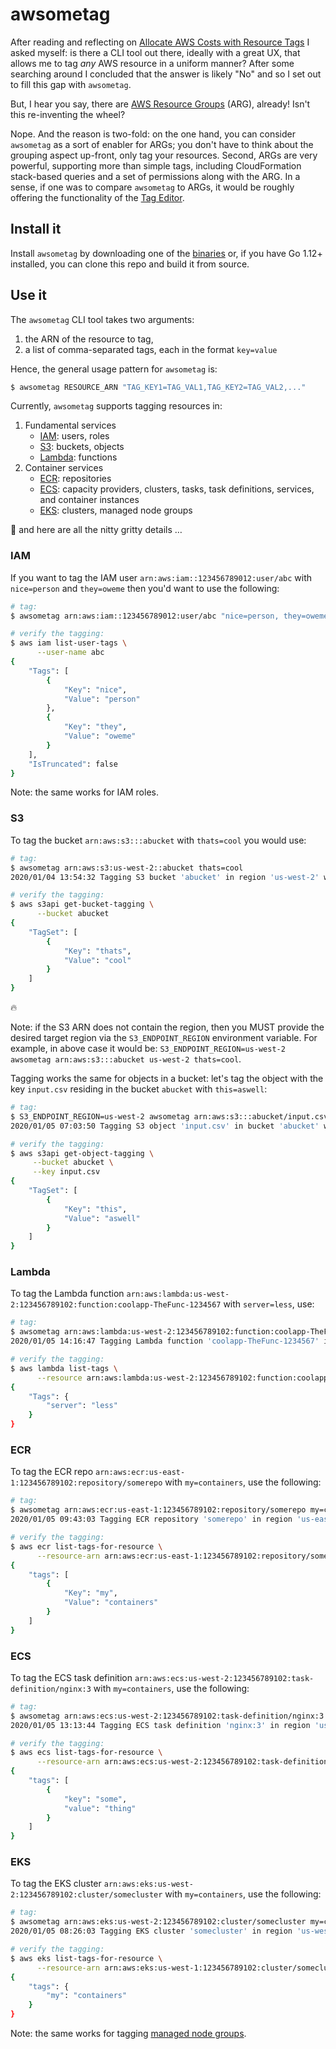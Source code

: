 # awsometag

After reading and reflecting on [Allocate AWS Costs with Resource Tags](https://medium.com/@davidevanpaulis/allocate-aws-costs-with-resource-tags-277de240487f) 
I asked myself: is there a CLI tool out there, ideally with a great UX, 
that allows me to tag *any* AWS resource in a uniform manner? 
After some searching around I concluded that the answer is likely "No" 
and so I set out to fill this gap with `awsometag`.

But, I hear you say, there are [AWS Resource Groups](https://docs.aws.amazon.com/ARG/latest/userguide/welcome.html) (ARG), already!
Isn't this re-inventing the wheel?

Nope. And the reason is two-fold: on the one hand, you can consider `awsometag` as
a sort of enabler for ARGs; you don't have to think about the grouping aspect up-front,
only tag your resources. Second, ARGs are very powerful, supporting more than simple
tags, including CloudFormation stack-based queries and a set of permissions 
along with the ARG. In a sense, if one was to compare `awsometag` to ARGs, it would
be roughly offering the functionality of the [Tag Editor](https://docs.aws.amazon.com/ARG/latest/userguide/tag-editor.html).

## Install it

Install `awsometag` by downloading one of the [binaries](https://github.com/mhausenblas/awsometag/releases) or,
if you have Go 1.12+ installed, you can clone this repo and build it from source.

## Use it

The `awsometag` CLI tool takes two arguments: 

1. the ARN of the resource to tag,
1. a list of comma-separated tags, each in the format `key=value`

Hence, the general usage pattern for `awsometag` is:

```sh
$ awsometag RESOURCE_ARN "TAG_KEY1=TAG_VAL1,TAG_KEY2=TAG_VAL2,..."
```

Currently, `awsometag` supports tagging resources in:

1. Fundamental services
   - <a href="#iam" title="AWS Identity and Access Management">IAM</a>: users, roles
   - <a href="#s3" title="Amazon Simple Storage Service">S3</a>:  buckets, objects
   - <a href="#lambda" title="AWS Lambda">Lambda</a>: functions
1. Container services
   - <a href="#ecr" title="Amazon Elastic Container Registry">ECR</a>: repositories
   - <a href="#ecs" title="Amazon Elastic Container Service">ECS</a>: capacity providers, clusters, tasks, task definitions, services, and container instances
   - <a href="#eks" title="Amazon Elastic Kubernetes Service">EKS</a>: clusters, managed node groups

:metal: and here are all the nitty gritty details …

### IAM

If you want to tag the IAM user `arn:aws:iam::123456789012:user/abc` with
`nice=person` and `they=oweme` then you'd want to use the following:

```sh
# tag:
$ awsometag arn:aws:iam::123456789012:user/abc "nice=person, they=oweme"

# verify the tagging:
$ aws iam list-user-tags \
      --user-name abc
{
    "Tags": [
        {
            "Key": "nice",
            "Value": "person"
        },
        {
            "Key": "they",
            "Value": "oweme"
        }
    ],
    "IsTruncated": false
}
```

Note: the same works for IAM roles.

### S3

To tag the bucket `arn:aws:s3:::abucket` with `thats=cool` you would use:

```sh
# tag:
$ awsometag arn:aws:s3:us-west-2::abucket thats=cool
2020/01/04 13:54:32 Tagging S3 bucket 'abucket' in region 'us-west-2' with thats:cool

# verify the tagging:
$ aws s3api get-bucket-tagging \
      --bucket abucket
{
    "TagSet": [
        {
            "Key": "thats",
            "Value": "cool"
        }
    ]
}
```

:fire:

Note: if the S3 ARN does not contain the region, then you MUST provide the desired
target region via the `S3_ENDPOINT_REGION` environment variable. For example, in 
above case it would be: `S3_ENDPOINT_REGION=us-west-2 awsometag arn:aws:s3:::abucket us-west-2 thats=cool`.

Tagging works the same for objects in a bucket: let's tag the object with the key 
`input.csv` residing in the bucket `abucket` with `this=aswell`:

```sh
# tag:
$ S3_ENDPOINT_REGION=us-west-2 awsometag arn:aws:s3:::abucket/input.csv this=aswell
2020/01/05 07:03:50 Tagging S3 object 'input.csv' in bucket 'abucket' with this:aswell

# verify the tagging:
$ aws s3api get-object-tagging \
     --bucket abucket \
     --key input.csv
{
    "TagSet": [
        {
            "Key": "this",
            "Value": "aswell"
        }
    ]
}
```

### Lambda

To tag the Lambda function `arn:aws:lambda:us-west-2:123456789102:function:coolapp-TheFunc-1234567` 
with `server=less`, use:

```sh
# tag:
$ awsometag arn:aws:lambda:us-west-2:123456789102:function:coolapp-TheFunc-1234567 server=less
2020/01/05 14:16:47 Tagging Lambda function 'coolapp-TheFunc-1234567' in region 'us-west-2' with server:less

# verify the tagging:
$ aws lambda list-tags \
      --resource arn:aws:lambda:us-west-2:123456789102:function:coolapp-TheFunc-1234567
{
    "Tags": {
        "server": "less"   
    }
}
```


### ECR

To tag the ECR repo `arn:aws:ecr:us-east-1:123456789102:repository/somerepo` 
with `my=containers`, use the following:

```sh
# tag:
$ awsometag arn:aws:ecr:us-east-1:123456789102:repository/somerepo my=containers
2020/01/05 09:43:03 Tagging ECR repository 'somerepo' in region 'us-east-1' with my:containers

# verify the tagging:
$ aws ecr list-tags-for-resource \
      --resource-arn arn:aws:ecr:us-east-1:123456789102:repository/somerepo
{
    "tags": [
        {
            "Key": "my",
            "Value": "containers"
        }
    ]
}
```

### ECS

To tag the ECS task definition `arn:aws:ecs:us-west-2:123456789102:task-definition/nginx:3` 
with `my=containers`, use the following:

```sh
# tag:
$ awsometag arn:aws:ecs:us-west-2:123456789102:task-definition/nginx:3 my=containers
2020/01/05 13:13:44 Tagging ECS task definition 'nginx:3' in region 'us-west-2' with my:containers

# verify the tagging:
$ aws ecs list-tags-for-resource \
      --resource-arn arn:aws:ecs:us-west-2:123456789102:task-definition/nginx:3
{
    "tags": [
        {
            "key": "some",
            "value": "thing"
        }
    ]
}
```

### EKS

To tag the EKS cluster `arn:aws:eks:us-west-2:123456789102:cluster/somecluster` 
with `my=containers`, use the following:

```sh
# tag:
$ awsometag arn:aws:eks:us-west-2:123456789102:cluster/somecluster my=containers
2020/01/05 08:26:03 Tagging EKS cluster 'somecluster' in region 'us-west-1' with my:containers

# verify the tagging:
$ aws eks list-tags-for-resource \
      --resource-arn arn:aws:eks:us-west-1:123456789102:cluster/somecluster
{
    "tags": {
        "my": "containers"
    }
}
```

Note: the same works for tagging [managed node groups](https://docs.aws.amazon.com/eks/latest/userguide/managed-node-groups.html).